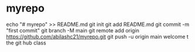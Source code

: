 # myrepo

echo "# myrepo" >> README.md
git init
git add README.md
git commit -m "first commit"
git branch -M main
git remote add origin https://github.com/abilashc21/myrepo.git
git push -u origin main
welcome t the git hub class
